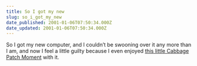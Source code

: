 ```yaml
---
title: So I got my new
slug: so_i_got_my_new
date_published: 2001-01-06T07:50:34.000Z
date_updated: 2001-01-06T07:50:34.000Z
---
```


So I got my new computer, and I couldn’t be swooning over it any more than I am, and now I feel a little guilty because I even enjoyed [this little Cabbage Patch Moment](http://support.dell.com/us/en/birth_certificate.asp?st=F7BP601) with it.
